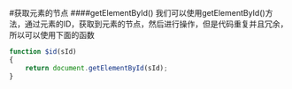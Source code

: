 #获取元素的节点
####getElementById()
我们可以使用getElementById()方法，通过元素的ID，获取到元素的节点，然后进行操作，但是代码重复并且冗余，所以可以使用下面的函数
```js
function $id(sId)
{
	return document.getElementById(sId);
}
```
